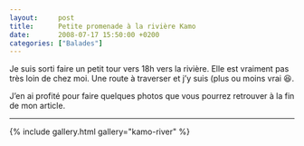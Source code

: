 ```yaml
---
layout:     post
title:      Petite promenade à la rivière Kamo
date:       2008-07-17 15:50:00 +0200
categories: ["Balades"]
---
```


Je suis sorti faire un petit tour vers 18h vers la rivière. Elle est vraiment pas très loin de chez moi. Une route à 
traverser et j’y suis (plus ou moins vrai :laughing:.

J’en ai profité pour faire quelques photos que vous pourrez retrouver à la fin de mon article.

<!--more-->

-----

{% include gallery.html gallery="kamo-river" %}